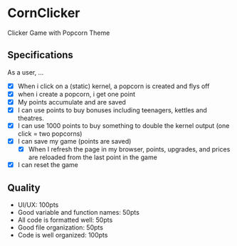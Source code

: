 # CornClicker

Clicker Game with Popcorn Theme

## Specifications

As a user, …
- [X] When i click on a (static) kernel, a popcorn is created and flys off
- [X] when i create a popcorn, i get one point
- [X] My points accumulate and are saved
- [X] I can use points to buy bonuses including teenagers, kettles and theatres.
- [X] I can use 1000 points to buy something to double the kernel output (one click = two popcorns)
- [x] I can save my game (points are saved)
  - [x] When I refresh the page in my browser, points, upgrades, and prices are reloaded from the last point in the game
- [X] I can reset the game

## Quality

- UI/UX: 100pts
- Good variable and function names: 50pts
- All code is formatted well: 50pts
- Good file organization: 50pts
- Code is well organized: 100pts
